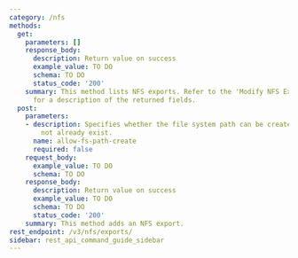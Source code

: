 ```yaml
---
category: /nfs
methods:
  get:
    parameters: []
    response_body:
      description: Return value on success
      example_value: TO DO
      schema: TO DO
      status_code: '200'
    summary: This method lists NFS exports. Refer to the 'Modify NFS Export' method
      for a description of the returned fields.
  post:
    parameters:
    - description: Specifies whether the file system path can be created if it does
        not already exist.
      name: allow-fs-path-create
      required: false
    request_body:
      example_value: TO DO
      schema: TO DO
    response_body:
      description: Return value on success
      example_value: TO DO
      schema: TO DO
      status_code: '200'
    summary: This method adds an NFS export.
rest_endpoint: /v3/nfs/exports/
sidebar: rest_api_command_guide_sidebar
---
```

